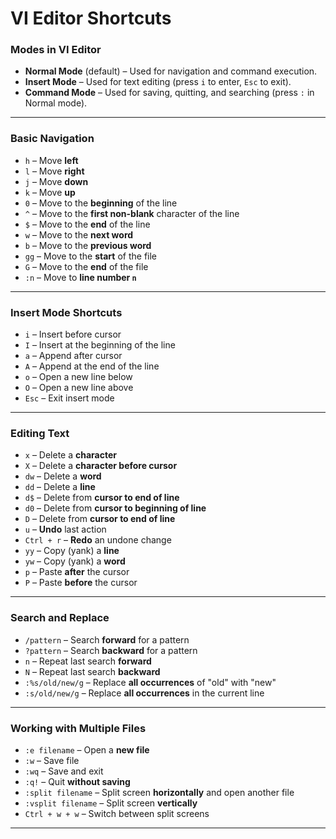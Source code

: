 # VI Editor Shortcuts 

### Modes in VI Editor
- **Normal Mode** (default) – Used for navigation and command execution.
- **Insert Mode** – Used for text editing (press `i` to enter, `Esc` to exit).
- **Command Mode** – Used for saving, quitting, and searching (press `:` in Normal mode).

---

### Basic Navigation
- `h` – Move **left**  
- `l` – Move **right**  
- `j` – Move **down**  
- `k` – Move **up**  
- `0` – Move to the **beginning** of the line  
- `^` – Move to the **first non-blank** character of the line  
- `$` – Move to the **end** of the line  
- `w` – Move to the **next word**  
- `b` – Move to the **previous word**  
- `gg` – Move to the **start** of the file  
- `G` – Move to the **end** of the file  
- `:n` – Move to **line number `n`**  

---

### Insert Mode Shortcuts
- `i` – Insert before cursor  
- `I` – Insert at the beginning of the line  
- `a` – Append after cursor  
- `A` – Append at the end of the line  
- `o` – Open a new line below  
- `O` – Open a new line above  
- `Esc` – Exit insert mode  

---

### Editing Text
- `x` – Delete a **character**  
- `X` – Delete a **character before cursor**  
- `dw` – Delete a **word**  
- `dd` – Delete a **line**  
- `d$` – Delete from **cursor to end of line**  
- `d0` – Delete from **cursor to beginning of line**  
- `D` – Delete from **cursor to end of line**  
- `u` – **Undo** last action  
- `Ctrl + r` – **Redo** an undone change  
- `yy` – Copy (yank) a **line**  
- `yw` – Copy (yank) a **word**  
- `p` – Paste **after** the cursor  
- `P` – Paste **before** the cursor  

---

### Search and Replace
- `/pattern` – Search **forward** for a pattern  
- `?pattern` – Search **backward** for a pattern  
- `n` – Repeat last search **forward**  
- `N` – Repeat last search **backward**  
- `:%s/old/new/g` – Replace **all occurrences** of "old" with "new"  
- `:s/old/new/g` – Replace **all occurrences** in the current line  

---

### Working with Multiple Files
- `:e filename` – Open a **new file**  
- `:w` – Save file  
- `:wq` – Save and exit  
- `:q!` – Quit **without saving**  
- `:split filename` – Split screen **horizontally** and open another file  
- `:vsplit filename` – Split screen **vertically**  
- `Ctrl + w + w` – Switch between split screens  

---
